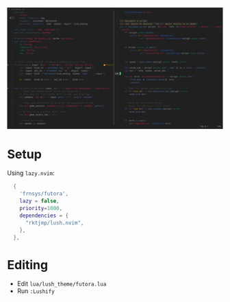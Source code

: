 ![](shot.png)

# Setup

Using `lazy.nvim`:

```lua
  {
	'frnsys/futora',
  	lazy = false,
	priority=1000,
	dependencies = {
      "rktjmp/lush.nvim",
	},
  },
```

# Editing

- Edit `lua/lush_theme/futora.lua`
- Run `:Lushify`



